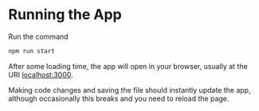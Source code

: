 # Running the App

Run the command

```bash
npm run start
```

After some loading time, the app will open in your browser, usually at the URI [localhost:3000](http://localhost:3000).

Making code changes and saving the file should instantly update the app, although occasionally this breaks and you need to reload the page.
